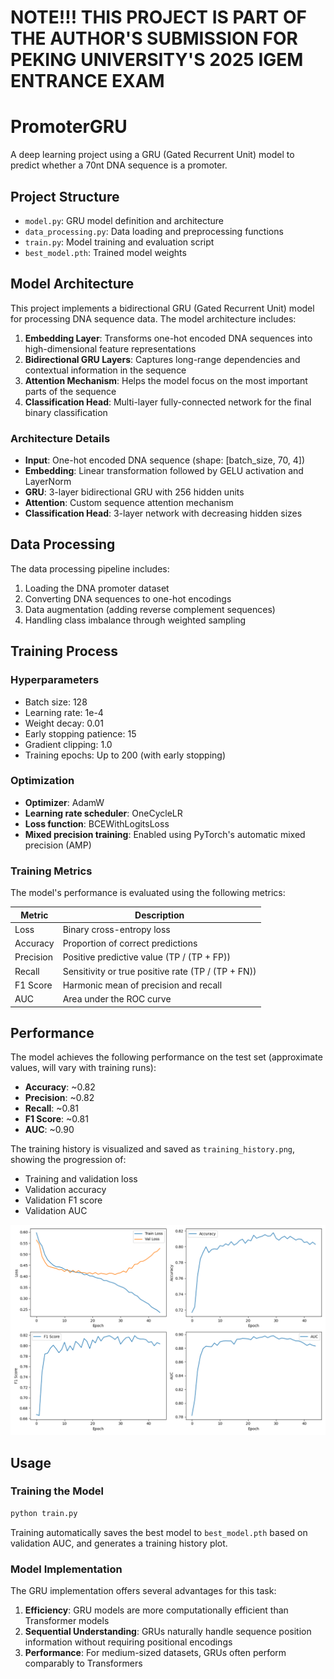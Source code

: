 # NOTE!!! THIS PROJECT IS PART OF THE AUTHOR'S SUBMISSION FOR PEKING UNIVERSITY'S 2025 IGEM ENTRANCE EXAM
# PromoterGRU

A deep learning project using a GRU (Gated Recurrent Unit) model to predict whether a 70nt DNA sequence is a promoter.

## Project Structure

- `model.py`: GRU model definition and architecture
- `data_processing.py`: Data loading and preprocessing functions
- `train.py`: Model training and evaluation script
- `best_model.pth`: Trained model weights

## Model Architecture

This project implements a bidirectional GRU (Gated Recurrent Unit) model for processing DNA sequence data. The model architecture includes:

1. **Embedding Layer**: Transforms one-hot encoded DNA sequences into high-dimensional feature representations
2. **Bidirectional GRU Layers**: Captures long-range dependencies and contextual information in the sequence
3. **Attention Mechanism**: Helps the model focus on the most important parts of the sequence
4. **Classification Head**: Multi-layer fully-connected network for the final binary classification

### Architecture Details

- **Input**: One-hot encoded DNA sequence (shape: [batch_size, 70, 4])
- **Embedding**: Linear transformation followed by GELU activation and LayerNorm
- **GRU**: 3-layer bidirectional GRU with 256 hidden units
- **Attention**: Custom sequence attention mechanism
- **Classification Head**: 3-layer network with decreasing hidden sizes

## Data Processing

The data processing pipeline includes:

1. Loading the DNA promoter dataset
2. Converting DNA sequences to one-hot encodings
3. Data augmentation (adding reverse complement sequences)
4. Handling class imbalance through weighted sampling

## Training Process

### Hyperparameters

- Batch size: 128
- Learning rate: 1e-4
- Weight decay: 0.01
- Early stopping patience: 15
- Gradient clipping: 1.0
- Training epochs: Up to 200 (with early stopping)

### Optimization

- **Optimizer**: AdamW
- **Learning rate scheduler**: OneCycleLR
- **Loss function**: BCEWithLogitsLoss
- **Mixed precision training**: Enabled using PyTorch's automatic mixed precision (AMP)

### Training Metrics

The model's performance is evaluated using the following metrics:

| Metric | Description |
|--------|-------------|
| Loss | Binary cross-entropy loss |
| Accuracy | Proportion of correct predictions |
| Precision | Positive predictive value (TP / (TP + FP)) |
| Recall | Sensitivity or true positive rate (TP / (TP + FN)) |
| F1 Score | Harmonic mean of precision and recall |
| AUC | Area under the ROC curve |

## Performance

The model achieves the following performance on the test set (approximate values, will vary with training runs):

- **Accuracy**: ~0.82
- **Precision**: ~0.82
- **Recall**: ~0.81
- **F1 Score**: ~0.81
- **AUC**: ~0.90

The training history is visualized and saved as `training_history.png`, showing the progression of:
- Training and validation loss
- Validation accuracy
- Validation F1 score
- Validation AUC

![](./training_history.png)

## Usage

### Training the Model

```bash
python train.py
```

Training automatically saves the best model to `best_model.pth` based on validation AUC, and generates a training history plot.

### Model Implementation

The GRU implementation offers several advantages for this task:

1. **Efficiency**: GRU models are more computationally efficient than Transformer models
2. **Sequential Understanding**: GRUs naturally handle sequence position information without requiring positional encodings
3. **Performance**: For medium-sized datasets, GRUs often perform comparably to Transformers

